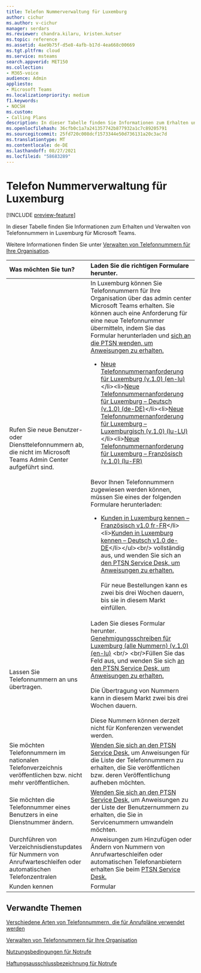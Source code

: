 ```yaml
---
title: Telefon Nummerverwaltung für Luxemburg
author: cichur
ms.author: v-cichur
manager: serdars
ms.reviewer: chandra.kilaru, kristen.kutser
ms.topic: reference
ms.assetid: 4ae9b75f-d5e8-4afb-b17d-4ea668c00669
ms.tgt.pltfrm: cloud
ms.service: msteams
search.appverid: MET150
ms.collection:
- M365-voice
audience: Admin
appliesto:
- Microsoft Teams
ms.localizationpriority: medium
f1.keywords:
- NOCSH
ms.custom:
- Calling Plans
description: In dieser Tabelle finden Sie Informationen zum Erhalten und Verwalten von Telefonnummern in Luxemburg für Microsoft Teams.
ms.openlocfilehash: 36cfb0c1a7a241357742b877932a1c7c89205791
ms.sourcegitcommit: 25fd720c008dcf1573344e50d736131a20c3ac7d
ms.translationtype: MT
ms.contentlocale: de-DE
ms.lasthandoff: 08/27/2021
ms.locfileid: "58683289"
---
```

# <a name="phone-number-management-for-luxembourg"></a>Telefon Nummerverwaltung für Luxemburg

[!INCLUDE [preview-feature](../includes/preview-feature.md)]

In dieser Tabelle finden Sie Informationen zum Erhalten und Verwalten von Telefonnummern in Luxemburg für Microsoft Teams.
  
Weitere Informationen finden Sie unter [Verwalten von Telefonnummern für Ihre Organisation](manage-phone-numbers-for-your-organization.md).
  
|**Was möchten Sie tun?**|**Laden Sie die richtigen Formulare herunter.**|
|:-----|:-----|
|Rufen Sie neue Benutzer- oder Diensttelefonnummern ab, die nicht im Microsoft Teams Admin Center aufgeführt sind. |In Luxemburg können Sie Telefonnummern für Ihre Organisation über das admin center Microsoft Teams erhalten. Sie können auch eine Anforderung für eine neue Telefonnummer übermitteln, indem Sie das Formular herunterladen und [sich an die PTSN wenden, um Anweisungen zu erhalten.](contact-pstn-service-desk.md)<ul><li>[Neue Telefonnummernanforderung für Luxemburg (v.1.0) (en-lu)](https://github.com/MicrosoftDocs/OfficeDocs-SkypeForBusiness/blob/live/Teams/downloads/new-number-request-forms/new-phone-number-request-for-the-united-states-(v.5.0)-(en-us).pdf?raw=true) </li><li>[Neue Telefonnummernanforderung für Luxemburg – Deutsch (v.1.0) (de-DE)](https://download.microsoft.com/download/a/3/2/a32afd97-3c58-46e7-a823-abd81d065115/new-phone-number-request-for-luxembourg-(v1.0)-(de-DE).pdf)</li><li>[Neue Telefonnummernanforderung für Luxemburg – Luxemburgisch (v.1.0) (lu-LU)](https://download.microsoft.com/download/0/2/b/02b5afa5-bbfa-4606-8d18-a0e28f5ce721/know-your-customer-for-luxembourg-(v1.0)-(lb-LU).pdf)</li><li>[Neue Telefonnummernanforderung für Luxemburg – Französisch (v.1.0) (lu-FR)](https://download.microsoft.com/download/f/2/6/f26f72b3-4d14-4b53-8bc1-aa17c1f0ae64/New%20phone%20number%20request%20for%20Luxembourg.pdf)</li></ul> <br/>Bevor Ihnen Telefonnummern zugewiesen werden können, müssen Sie eines der folgenden Formulare herunterladen: <ul><li>[Kunden in Luxemburg kennen – Französisch v1.0 fr-FR](https://download.microsoft.com/download/5/3/7/537cded0-54f9-4973-8839-e8aec9e60677/know-your-customer-for-luxembourg-(v1.0)-(fr-FR).pdf)</li> <li>[Kunden in Luxemburg kennen – Deutsch v1.0 de-DE](https://download.microsoft.com/download/5/c/5/5c537722-d6bf-40a7-ad79-80a4925395dc/know-your-customer-for-luxembourg-(v1.0)-(de-DE).pdf)</li></ul><br/> vollständig aus, und wenden Sie sich an [den PTSN Service Desk, um Anweisungen zu erhalten.](contact-pstn-service-desk.md)<br/><br/>Für neue Bestellungen kann es zwei bis drei Wochen dauern, bis sie in diesem Markt einfüllen. |
|Lassen Sie Telefonnummern an uns übertragen.| Laden Sie dieses Formular herunter. <br/>[Genehmigungsschreiben für Luxemburg (alle Nummern) (v.1.0) (en-lu)](https://download.microsoft.com/download/5/d/e/5dec4f65-c5a9-4dae-a576-56c737f739d2/letter-of-authorization-(loa)-for-luxembourg-(all-numbers)-(v1.1)-(en-lu).pdf) <br/> <br/>Füllen Sie das Feld aus, und wenden Sie sich [an den PTSN Service Desk, um Anweisungen zu erhalten.](contact-pstn-service-desk.md) <br/><br/>Die Übertragung von Nummern kann in diesem Markt zwei bis drei Wochen dauern.<br/><br/>Diese Nummern können derzeit nicht für Konferenzen verwendet werden.    |
|Sie möchten Telefonnummern im nationalen Telefonverzeichnis veröffentlichen bzw. nicht mehr veröffentlichen.  <br/> |[Wenden Sie sich an den PTSN Service Desk,](contact-pstn-service-desk.md) um Anweisungen für die Liste der Telefonnummern zu erhalten, die Sie veröffentlichen bzw. deren Veröffentlichung aufheben möchten. <br/> |
|Sie möchten die Telefonnummer eines Benutzers in eine Dienstnummer ändern.  <br/> |[Wenden Sie sich an den PTSN Service Desk,](contact-pstn-service-desk.md) um Anweisungen zu der Liste der Benutzernummern zu erhalten, die Sie in Servicenummern umwandeln möchten. <br/> |
|Durchführen von Verzeichnisdienstupdates für Nummern von Anrufwarteschleifen oder automatischen Telefonzentralen|Anweisungen zum Hinzufügen oder Ändern von Nummern von Anrufwarteschleifen oder automatischen Telefonanbietern erhalten Sie beim [PTSN Service Desk.](contact-pstn-service-desk.md) |
|Kunden kennen|Formular|

## <a name="related-topics"></a>Verwandte Themen

[Verschiedene Arten von Telefonnummern, die für Anrufpläne verwendet werden](../different-kinds-of-phone-numbers-used-for-calling-plans.md)

[Verwalten von Telefonnummern für Ihre Organisation](manage-phone-numbers-for-your-organization.md)

[Nutzungsbedingungen für Notrufe](../emergency-calling-terms-and-conditions.md)
  
[Haftungsausschlussbezeichnung für Notrufe](https://download.microsoft.com/download/a/8/0/a807c43d-2177-4fe0-8732-86b3784ae6e5/emergency-calling-label-(en-us)-(v.1.0).zip)
